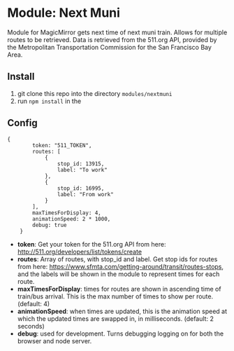 # Module: Next Muni
Module for MagicMirror gets next time of next muni train. Allows for multiple routes to be retrieved. Data is retrieved from the 511.org API, provided by the Metropolitan Transportation Commission for the San Francisco Bay Area.

## Install
1. git clone this repo into the directory `modules/nextmuni`
2. run `npm install` in the 

## Config
```
{
        token: "511_TOKEN",
        routes: [
            {
                stop_id: 13915,
                label: "To work"
            },
            {
                stop_id: 16995,
                label: "From work"
            }
        ],
        maxTimesForDisplay: 4,
        animationSpeed: 2 * 1000,
        debug: true
    }
```
* **token**: Get your token for the 511.org API from here: http://511.org/developers/list/tokens/create
* **routes**: Array of routes, with stop_id and label. Get stop ids for routes from here: <https://www.sfmta.com/getting-around/transit/routes-stops>, and the labels will be shown in the module to represent times for each route.
* **maxTimesForDisplay**: times for routes are shown in ascending time of train/bus arrival. This is the max number of times to show per route. (default: 4)
* **animationSpeed**: when times are updated, this is the animation speed at which the updated times are swapped in, in milliseconds. (default: 2 seconds)
* **debug**: used for development. Turns debugging logging on for both the browser and node server.